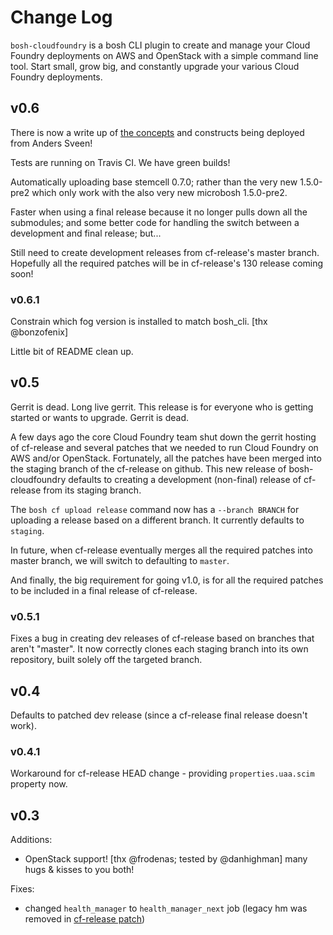 # Change Log

`bosh-cloudfoundry` is a bosh CLI plugin to create and manage your Cloud Foundry deployments on AWS and OpenStack with a simple command line tool. Start small, grow big, and constantly upgrade your various Cloud Foundry deployments.

## v0.6

There is now a write up of [the concepts](https://github.com/StarkAndWayne/bosh-cloudfoundry/blob/master/docs/concept.md) and constructs being deployed from Anders Sveen!

Tests are running on Travis CI. We have green builds!

Automatically uploading base stemcell 0.7.0; rather than the very new 1.5.0-pre2 which only work with the also very new microbosh 1.5.0-pre2.

Faster when using a final release because it no longer pulls down all the submodules; and some better code for handling the switch between a development and final release; but...

Still need to create development releases from cf-release's master branch. Hopefully all the required patches will be in cf-release's 130 release coming soon!

### v0.6.1

Constrain which fog version is installed to match bosh_cli. [thx @bonzofenix]

Little bit of README clean up.

## v0.5

Gerrit is dead. Long live gerrit. This release is for everyone who is getting started or wants to upgrade. Gerrit is dead.

A few days ago the core Cloud Foundry team shut down the gerrit hosting of cf-release and several patches that we needed to run Cloud Foundry on AWS and/or OpenStack. Fortunately, all the patches have been merged into the staging branch of the cf-release on github. This new release of bosh-cloudfoundry defaults to creating a development (non-final) release of cf-release from its staging branch.

The `bosh cf upload release` command now has a `--branch BRANCH` for uploading a release based on a different branch. It currently defaults to `staging`.

In future, when cf-release eventually merges all the required patches into master branch, we will switch to defaulting to `master`.

And finally, the big requirement for going v1.0, is for all the required patches to be included in a final release of cf-release.

### v0.5.1

Fixes a bug in creating dev releases of cf-release based on branches that aren't "master". It now correctly clones each staging branch into its own repository, built solely off the targeted branch.

## v0.4

Defaults to patched dev release (since a cf-release final release doesn't work).

### v0.4.1

Workaround for cf-release HEAD change - providing `properties.uaa.scim` property now.

## v0.3

Additions:

* OpenStack support! [thx @frodenas; tested by @danhighman] many hugs & kisses to you both!

Fixes:

* changed `health_manager` to `health_manager_next` job (legacy hm was removed in [cf-release patch](https://github.com/cloudfoundry/cf-release/commit/cba60f2e2dee13b7e09eb178eec72aa084a15b1a))
